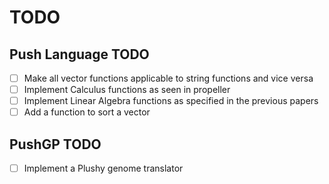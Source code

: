 # TODO

## Push Language TODO

- [ ] Make all vector functions applicable to string functions and vice versa
- [ ] Implement Calculus functions as seen in propeller
- [ ] Implement Linear Algebra functions as specified in the previous papers
- [ ] Add a function to sort a vector

## PushGP TODO
- [ ] Implement a Plushy genome translator
